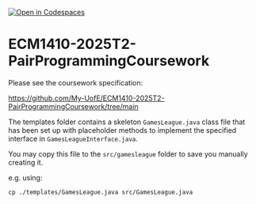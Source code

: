 [![Open in Codespaces](https://classroom.github.com/assets/launch-codespace-2972f46106e565e64193e422d61a12cf1da4916b45550586e14ef0a7c637dd04.svg)](https://classroom.github.com/open-in-codespaces?assignment_repo_id=18526377)
# ECM1410-2025T2-PairProgrammingCoursework

Please see the coursework specification:

https://github.com/My-UofE/ECM1410-2025T2-PairProgrammingCoursework/tree/main

The templates folder contains a skeleton `GamesLeague.java` class file that has been set up with placeholder methods to implement the specified interface in `GamesLeagueInterface.java`. 

You may copy this file to the `src/gamesleague` folder to save you manually creating it.

e.g. using:

```
cp ./templates/GamesLeague.java src/GamesLeague.java
```

